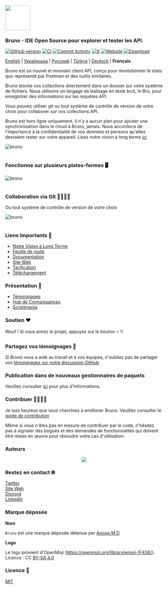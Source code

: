 <img src="assets/images/logo-transparent.png" width="80"/>

### Bruno - IDE Open Source pour explorer et tester les API.

[![GitHub version](https://badge.fury.io/gh/usebruno%2Fbruno.svg)](https://badge.fury.io/gh/usebruno%bruno)
[![CI](https://github.com/usebruno/bruno/actions/workflows/unit-tests.yml/badge.svg?branch=main)](https://github.com/usebruno/bruno/workflows/unit-tests.yml)
[![Commit Activity](https://img.shields.io/github/commit-activity/m/usebruno/bruno)](https://github.com/usebruno/bruno/pulse)
[![X](https://img.shields.io/twitter/follow/use_bruno?style=social&logo=x)](https://twitter.com/use_bruno)
[![Website](https://img.shields.io/badge/Website-Visit-blue)](https://www.usebruno.com)
[![Download](https://img.shields.io/badge/Download-Latest-brightgreen)](https://www.usebruno.com/downloads)

[English](/readme.md) | [Українська](/readme_ua.md) | [Русский](/readme_ru.md) | [Türkçe](/readme_tr.md) | [Deutsch](/readme_de.md) | **Français**

Bruno est un nouvel et innovant client API, conçu pour révolutionner le statu quo représenté par Postman et des outils similaires.

Bruno stocke vos collections directement dans un dossier sur votre système de fichiers. Nous utilisons un langage de balisage en texte brut, le Bru, pour enregistrer des informations sur les requêtes API.

Vous pouvez utiliser git ou tout système de contrôle de version de votre choix pour collaborer sur vos collections API.

Bruno est hors ligne uniquement. Il n'y a aucun plan pour ajouter une synchronisation dans le cloud à Bruno, jamais. Nous accordons de l'importance à la confidentialité de vos données et pensons qu'elles devraient rester sur votre appareil. Lisez notre vision à long terme [ici](https://github.com/usebruno/bruno/discussions/269)

![bruno](assets/images/landing-2.png) <br /><br />

### Fonctionne sur plusieurs plates-formes 🖥️

![bruno](assets/images/run-anywhere.png) <br /><br />

### Collaboration via Git 👩‍💻🧑‍💻

Ou tout système de contrôle de version de votre choix

![bruno](assets/images/version-control.png) <br /><br />

### Liens Importants 📌

- [Notre Vision à Long Terme](https://github.com/usebruno/bruno/discussions/269)
- [Feuille de route](https://github.com/usebruno/bruno/discussions/384)
- [Documentation](https://docs.usebruno.com)
- [Site Web](https://www.usebruno.com)
- [Tarification](https://www.usebruno.com/pricing)
- [Téléchargement](https://www.usebruno.com/downloads)

### Présentation 🎥

- [Témoignages](https://github.com/usebruno/bruno/discussions/343)
- [Hub de Connaissances](https://github.com/usebruno/bruno/discussions/386)
- [Scriptmania](https://github.com/usebruno/bruno/discussions/385)

### Soutien ❤️

Wouf ! Si vous aimez le projet, appuyez sur le bouton ⭐ !!

### Partagez vos témoignages 📣

Si Bruno vous a aidé au travail et à vos équipes, n'oubliez pas de partager vos [témoignages sur notre discussion GitHub](https://github.com/usebruno/bruno/discussions/343)

### Publication dans de nouveaux gestionnaires de paquets

Veuillez consulter [ici](publishing.md) pour plus d'informations.

### Contribuer 👩‍💻🧑‍💻

Je suis heureux que vous cherchiez à améliorer Bruno. Veuillez consulter le [guide de contribution](contributing.md)

Même si vous n'êtes pas en mesure de contribuer par le code, n'hésitez pas à signaler des bogues et des demandes de fonctionnalités qui doivent être mises en œuvre pour résoudre votre cas d'utilisation.

### Auteurs

<div align="center">
    <a href="https://github.com/usebruno/bruno/graphs/contributors">
        <img src="https://contrib.rocks/image?repo=usebruno/bruno" />
    </a>
</div>

### Restez en contact 🌐

[Twitter](https://twitter.com/use_bruno) <br />
[Site Web](https://www.usebruno.com) <br />
[Discord](https://discord.com/invite/KgcZUncpjq) <br />
[LinkedIn](https://www.linkedin.com/company/usebruno)

### Marque déposée

**Nom**

`Bruno` est une marque déposée détenue par [Anoop M D](https://www.helloanoop.com/)

**Logo**

Le logo provient d'OpenMoji (https://openmoji.org/library/emoji-1F436/). Licence : CC [BY-SA 4.0](https://creativecommons.org/licenses/by-sa/4.0/)

### Licence 📄

[MIT](license.md)
